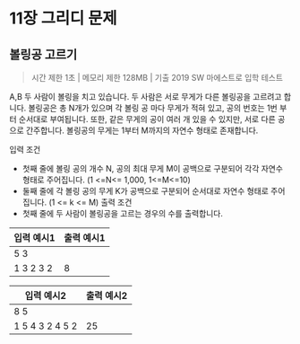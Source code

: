 # 11장 그리디 문제

## 볼링공 고르기


 > 시간 제한 1초 | 메모리 제한 128MB | 기출 2019 SW 마에스트로 입학 테스트  
 
 A,B 두 사람이 볼링을 치고 있습니다. 두 사람은 서로 무게가 다른 볼링공을 고르려고 합니다. 볼링공은 총 N개가 있으며 각 볼링 공 마다 무게가
 적혀 있고, 공의 번호는 1번 부터 순서대로 부여됩니다. 또한, 같은 무게의 공이 여러 개 있을 수 있지만,
 서로 다른 공으로 간주합니다. 볼링공의 무게는 1부터 M까지의 자연수 형태로 존재합니다.


입력 조건 
   - 첫째 줄에 볼링 공의 개수 N, 공의 최대 무게 M이 공백으로 구분되어 각각 자연수 형태로 주어집니다.
     (1 <=N<= 1,000, 1<=M<=10)
   - 둘째 줄에 각 볼링 공의 무게 K가 공백으로 구분되어 순서대로 자연수 형태로 주어집니다.
     (1 <= k <= M)
 출력 조건
   - 첫째 줄에 두 사람이 볼링공을 고르는 경우의 수를 출력합니다.
  
  
  | 입력 예시1 | 출력 예시1 |
| ----------|-----------|
|5 3  
1 3 2 3 2|  8   |

| 입력 예시2 | 출력 예시2 |
| ----------|-----------|
|8 5  
1 5 4 3 2 4 5 2|  25   |


 

